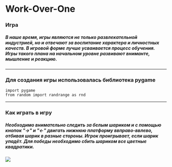 # Work-Over-One

### Игра
##### В наше время, игры являются не только развлекательной индустрией, но и отвечают за воспитание характера и личностных качеств. В игровой форме лучше усваивается процесс обучения. Игры такого плана на начальном уровне развивают вниманте, мышление и реакцию.
***
### Для создания игры использовалась библиотека pygame
~~~
import pygame
from random import randrange as rnd
~~~
***
### Как играть в игру
##### Необходимо внимательно следить за белым шариком и с помощью кнопок "->" и "<-" двигать нижнюю платформу ввправо-ввлево, отбивая шарик в разные стороны. Игрок проигрывает, если шарик упадёт. Для победы необходимо сбить шариком все цветные квадратики.
![](photo_2022-07-29_11-05-29)
